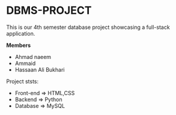 # DBMS-PROJECT

This is our 4th semester database project showcasing a full-stack application.

**Members**
  * Ahmad naeem
  * Ammaid
  * Hassaan Ali Bukhari

Project ststs:

 * Front-end => HTML,CSS
 * Backend => Python
 * Database => MySQL
